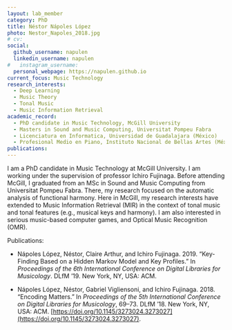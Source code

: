 ```yaml
---
layout: lab_member
category: PhD
title: Néstor Nápoles López
photo: Nestor_Napoles_2018.jpg
# cv:
social:
  github_username: napulen
  linkedin_username: napulen
#   instagram_username:
  personal_webpage: https://napulen.github.io
current_focus: Music Technology
research_interests:
  - Deep Learning
  - Music Theory
  - Tonal Music
  - Music Information Retrieval
academic_record:
  - PhD candidate in Music Technology, McGill University
  - Masters in Sound and Music Computing, Universitat Pompeu Fabra
  - Licenciatura en Informatica, Universidad de Guadalajara (México)
  - Profesional Medio en Piano, Instituto Nacional de Bellas Artes (México)
publications:
---
```


I am a PhD candidate in Music Technology at McGill University. I am working under the supervision of professor Ichiro Fujinaga. Before attending McGill, I graduated from an MSc in Sound and Music Computing from Universitat Pompeu Fabra. There, my research focused on the automatic analysis of functional harmony. Here in McGill, my research interests have extended to Music Information Retrieval (MIR) in the context of tonal music and tonal features (e.g., musical keys and harmony). I am also interested in serious music-based computer games, and Optical Music Recognition (OMR).

Publications:

- Nápoles López, Néstor, Claire Arthur, and Ichiro Fujinaga. 2019. “Key-Finding Based on a Hidden Markov Model and Key Profiles.” In _Proceedings of the 6th International Conference on Digital Libraries for Musicology_. DLfM ’19. New York, NY, USA: ACM.

- Nápoles López, Néstor, Gabriel Vigliensoni, and Ichiro Fujinaga. 2018. “Encoding Matters.” In _Proceedings of the 5th International Conference on Digital Libraries for Musicology_, 69–73. DLfM ’18. New York, NY, USA: ACM. [https://doi.org/10.1145/3273024.3273027](https://doi.org/10.1145/3273024.3273027).
